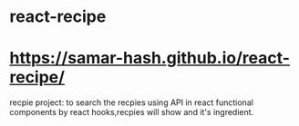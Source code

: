 # react-recipe
# https://samar-hash.github.io/react-recipe/
 
recpie project:
to search the recpies using API in react functional components by react hooks,recpies will show and it's ingredient.
